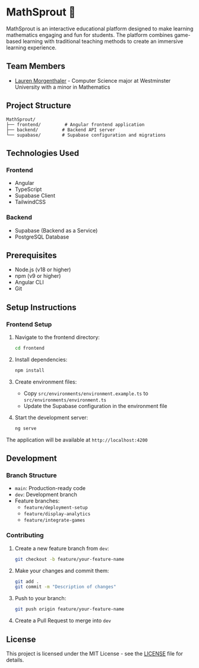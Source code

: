 # MathSprout 🌱

MathSprout is an interactive educational platform designed to make learning mathematics engaging and fun for students. The platform combines game-based learning with traditional teaching methods to create an immersive learning experience.

## Team Members

- [Lauren Morgenthaler](https://github.com/lmorgenthaler) - Computer Science major at Westminster University with a minor in Mathematics

## Project Structure

```
MathSprout/
├── frontend/         # Angular frontend application
├── backend/         # Backend API server
└── supabase/        # Supabase configuration and migrations
```

## Technologies Used

### Frontend
- Angular
- TypeScript
- Supabase Client
- TailwindCSS

### Backend
- Supabase (Backend as a Service)
- PostgreSQL Database

## Prerequisites

- Node.js (v18 or higher)
- npm (v9 or higher)
- Angular CLI
- Git

## Setup Instructions

### Frontend Setup

1. Navigate to the frontend directory:
   ```bash
   cd frontend
   ```

2. Install dependencies:
   ```bash
   npm install
   ```

3. Create environment files:
   - Copy `src/environments/environment.example.ts` to `src/environments/environment.ts`
   - Update the Supabase configuration in the environment file

4. Start the development server:
   ```bash
   ng serve
   ```

The application will be available at `http://localhost:4200`

## Development

### Branch Structure
- `main`: Production-ready code
- `dev`: Development branch
- Feature branches:
  - `feature/deployment-setup`
  - `feature/display-analytics`
  - `feature/integrate-games`

### Contributing

1. Create a new feature branch from `dev`:
   ```bash
   git checkout -b feature/your-feature-name
   ```

2. Make your changes and commit them:
   ```bash
   git add .
   git commit -m "Description of changes"
   ```

3. Push to your branch:
   ```bash
   git push origin feature/your-feature-name
   ```

4. Create a Pull Request to merge into `dev`

## License

This project is licensed under the MIT License - see the [LICENSE](LICENSE) file for details. 